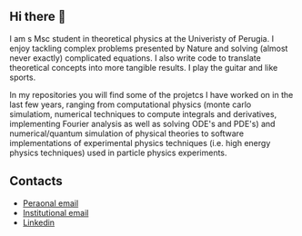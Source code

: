 ## Hi there 👋

I am s Msc student in theoretical physics at the Univeristy of Perugia. I enjoy tackling complex problems presented by Nature and solving (almost never exactly) complicated equations. I also write code to translate theoretical concepts into more tangible results. I play the guitar and like sports.

In my repositories you will find some of the projetcs I have worked on in the last few years, ranging from computational physics (monte carlo simulatiom, numerical techniques to compute integrals and derivatives, implementing Fourier analysis as well as solving ODE's and PDE's) and numerical/quantum simulation of physical theories to software implementations of experimental physics techniques (i.e. high energy physics techniques) used in particle physics experiments.

## Contacts 
- [Peraonal email](lorenzospera2@gmail.com)
- [Institutional email](lorenzo.spera@studenti.unpig.it)
- [Linkedin](linkedin.com/in/lorenzo-spera)


